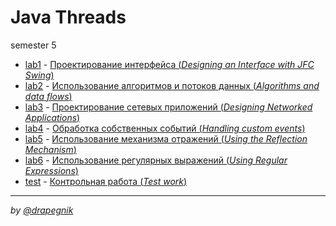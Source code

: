 # Java Threads
semester 5

* [lab1](https://github.com/Drapegnik/bsu/tree/master/programming/java/sem5/lab1) - [Проектирование интерфейса (*Designing an Interface with JFC Swing*)](https://drapegnik.github.io/bsu/programming/java/sem5/lab1/)
* [lab2](https://github.com/Drapegnik/bsu/tree/master/programming/java/sem5/lab2) - [Использование алгоритмов и потоков данных (*Algorithms and data flows*)](https://drapegnik.github.io/bsu/programming/java/sem5/lab2/)
* [lab3](https://github.com/Drapegnik/bsu/tree/master/programming/java/sem5/lab3) - [Проектирование сетевых приложений (*Designing Networked Applications*)](https://drapegnik.github.io/bsu/programming/java/sem5/lab3/)
* [lab4](https://github.com/Drapegnik/bsu/tree/master/programming/java/sem5/lab4) - [Обработка собственных событий (*Handling custom events*)](https://drapegnik.github.io/bsu/programming/java/sem5/lab4/)
* [lab5](https://github.com/Drapegnik/bsu/tree/master/programming/java/sem5/lab5) - [Использование механизма отражений (*Using the Reflection Mechanism*)](https://drapegnik.github.io/bsu/programming/java/sem5/lab5/)
* [lab6](https://github.com/Drapegnik/bsu/tree/master/programming/java/sem5/lab6) - [Использование регулярных выражений (*Using Regular Expressions*)](https://drapegnik.github.io/bsu/programming/java/sem5/lab6/)
* [test](https://github.com/Drapegnik/bsu/tree/master/programming/java/sem5/test) - [Контрольная работа (*Test work*)](https://drapegnik.github.io/bsu/programming/java/sem5/test/)

***

*by [@drapegnik](https://github.com/Drapegnik)*